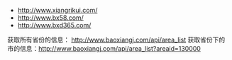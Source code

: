 - http://www.xiangrikui.com/
- http://www.bx58.com/
- http://www.bxd365.com/


获取所有省份的信息： http://www.baoxiangj.com/api/area_list
获取省份下的市的信息：http://www.baoxiangj.com/api/area_list?areaid=130000